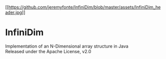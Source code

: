 [[https://github.com/jeremyfonte/InfiniDim/blob/master/assets/InfiniDim_header.jpg]]

# InfiniDim
Implementation of an N-Dimensional array structure in Java<br>
Released under the Apache License, v2.0
